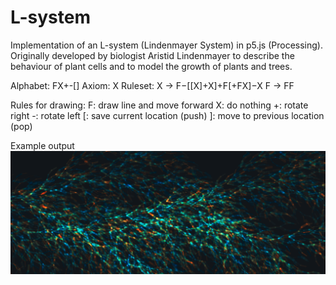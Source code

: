 L-system
=========

Implementation of an L-system  (Lindenmayer System) in p5.js (Processing).
Originally developed by biologist Aristid Lindenmayer to describe the behaviour of plant cells
and to model the growth of plants and trees.

Alphabet: FX+-[]
Axiom: X
Ruleset:
		X -> F−[[X]+X]+F[+FX]−X
		F -> FF

Rules for drawing:
    F: draw line and move forward
    X: do nothing
    +: rotate right
    -: rotate left
    [: save current location (push)
    ]: move to previous location (pop)

Example output
![Alt text](img/woeker1.png?raw=true)
